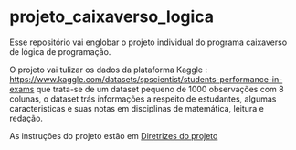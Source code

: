 # projeto_caixaverso_logica
Esse repositório vai englobar o projeto individual do programa caixaverso de lógica de programação. 

O projeto vai tulizar os dados da plataforma Kaggle  : https://www.kaggle.com/datasets/spscientist/students-performance-in-exams
que trata-se de um dataset pequeno de 1000 observações com  8 colunas, o dataset trás informações a respeito de estudantes, algumas caracteristicas e suas notas em disciplinas de matemática, leitura e redação. 

As instruções do projeto estão em [Diretrizes do projeto](projeto_mathews_lisboa_caixaverso.pdf)


